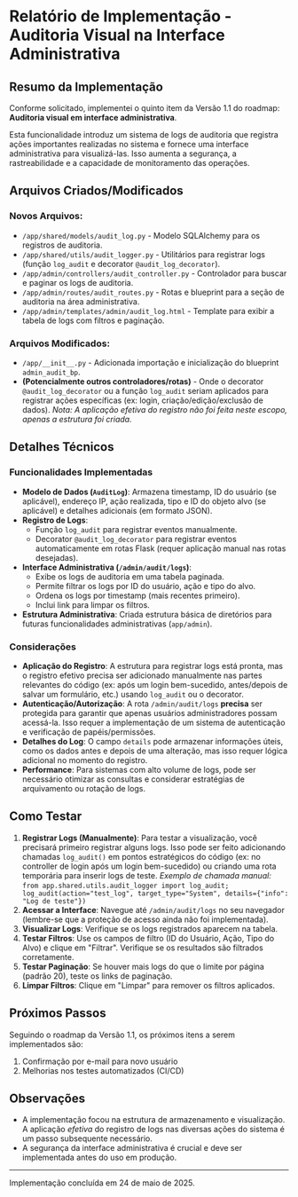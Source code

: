 # Relatório de Implementação - Auditoria Visual na Interface Administrativa

## Resumo da Implementação

Conforme solicitado, implementei o quinto item da Versão 1.1 do roadmap: **Auditoria visual em interface administrativa**.

Esta funcionalidade introduz um sistema de logs de auditoria que registra ações importantes realizadas no sistema e fornece uma interface administrativa para visualizá-las. Isso aumenta a segurança, a rastreabilidade e a capacidade de monitoramento das operações.

## Arquivos Criados/Modificados

### Novos Arquivos:
- `/app/shared/models/audit_log.py` - Modelo SQLAlchemy para os registros de auditoria.
- `/app/shared/utils/audit_logger.py` - Utilitários para registrar logs (função `log_audit` e decorator `@audit_log_decorator`).
- `/app/admin/controllers/audit_controller.py` - Controlador para buscar e paginar os logs de auditoria.
- `/app/admin/routes/audit_routes.py` - Rotas e blueprint para a seção de auditoria na área administrativa.
- `/app/admin/templates/admin/audit_log.html` - Template para exibir a tabela de logs com filtros e paginação.

### Arquivos Modificados:
- `/app/__init__.py` - Adicionada importação e inicialização do blueprint `admin_audit_bp`.
- **(Potencialmente outros controladores/rotas)** - Onde o decorator `@audit_log_decorator` ou a função `log_audit` seriam aplicados para registrar ações específicas (ex: login, criação/edição/exclusão de dados). *Nota: A aplicação efetiva do registro não foi feita neste escopo, apenas a estrutura foi criada.*

## Detalhes Técnicos

### Funcionalidades Implementadas
- **Modelo de Dados (`AuditLog`)**: Armazena timestamp, ID do usuário (se aplicável), endereço IP, ação realizada, tipo e ID do objeto alvo (se aplicável) e detalhes adicionais (em formato JSON).
- **Registro de Logs**: 
    - Função `log_audit` para registrar eventos manualmente.
    - Decorator `@audit_log_decorator` para registrar eventos automaticamente em rotas Flask (requer aplicação manual nas rotas desejadas).
- **Interface Administrativa (`/admin/audit/logs`)**: 
    - Exibe os logs de auditoria em uma tabela paginada.
    - Permite filtrar os logs por ID do usuário, ação e tipo do alvo.
    - Ordena os logs por timestamp (mais recentes primeiro).
    - Inclui link para limpar os filtros.
- **Estrutura Administrativa**: Criada estrutura básica de diretórios para futuras funcionalidades administrativas (`app/admin`).

### Considerações
- **Aplicação do Registro**: A estrutura para registrar logs está pronta, mas o registro efetivo precisa ser adicionado manualmente nas partes relevantes do código (ex: após um login bem-sucedido, antes/depois de salvar um formulário, etc.) usando `log_audit` ou o decorator.
- **Autenticação/Autorização**: A rota `/admin/audit/logs` **precisa** ser protegida para garantir que apenas usuários administradores possam acessá-la. Isso requer a implementação de um sistema de autenticação e verificação de papéis/permissões.
- **Detalhes do Log**: O campo `details` pode armazenar informações úteis, como os dados antes e depois de uma alteração, mas isso requer lógica adicional no momento do registro.
- **Performance**: Para sistemas com alto volume de logs, pode ser necessário otimizar as consultas e considerar estratégias de arquivamento ou rotação de logs.

## Como Testar

1.  **Registrar Logs (Manualmente)**: Para testar a visualização, você precisará primeiro registrar alguns logs. Isso pode ser feito adicionando chamadas `log_audit()` em pontos estratégicos do código (ex: no controller de login após um login bem-sucedido) ou criando uma rota temporária para inserir logs de teste.
    *Exemplo de chamada manual:* `from app.shared.utils.audit_logger import log_audit; log_audit(action="test_log", target_type="System", details={"info": "Log de teste"})`
2.  **Acessar a Interface**: Navegue até `/admin/audit/logs` no seu navegador (lembre-se que a proteção de acesso ainda não foi implementada).
3.  **Visualizar Logs**: Verifique se os logs registrados aparecem na tabela.
4.  **Testar Filtros**: Use os campos de filtro (ID do Usuário, Ação, Tipo do Alvo) e clique em "Filtrar". Verifique se os resultados são filtrados corretamente.
5.  **Testar Paginação**: Se houver mais logs do que o limite por página (padrão 20), teste os links de paginação.
6.  **Limpar Filtros**: Clique em "Limpar" para remover os filtros aplicados.

## Próximos Passos

Seguindo o roadmap da Versão 1.1, os próximos itens a serem implementados são:

1.  Confirmação por e-mail para novo usuário
2.  Melhorias nos testes automatizados (CI/CD)

## Observações

- A implementação focou na estrutura de armazenamento e visualização. A aplicação *efetiva* do registro de logs nas diversas ações do sistema é um passo subsequente necessário.
- A segurança da interface administrativa é crucial e deve ser implementada antes do uso em produção.

---

Implementação concluída em 24 de maio de 2025.
